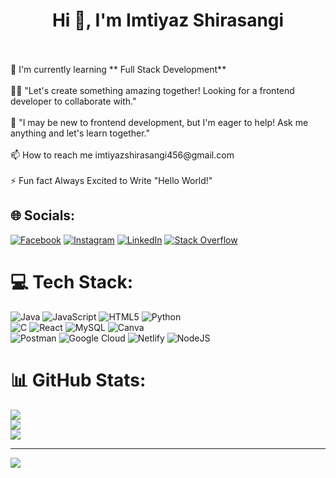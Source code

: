 
<h1 align="center">Hi 👋, I'm Imtiyaz Shirasangi</h1><br><br>🧠 I'm currently learning ** Full Stack Development**<br><br>👯‍♀️ "Let's create something amazing together! Looking for a frontend developer to collaborate with."<br><br>💬 "I may be new to frontend development, but I'm eager to help! Ask me anything and let's learn together."<br><br>📫 How to reach me imtiyazshirasangi456@gmail.com <br><br>⚡ Fun fact Always Excited to Write "Hello World!"


## 🌐 Socials:
[![Facebook](https://img.shields.io/badge/Facebook-%231877F2.svg?logo=Facebook&logoColor=white)](https://facebook.com/https://www.facebook.com/https://www.facebook.com/imtiyaz.shirasangi.9/) [![Instagram](https://img.shields.io/badge/Instagram-%23E4405F.svg?logo=Instagram&logoColor=white)](https://instagram.com/soul_imtiyazzz) [![LinkedIn](https://img.shields.io/badge/LinkedIn-%230077B5.svg?logo=linkedin&logoColor=white)](https://linkedin.com/in/imtiyaz-shirasangi-22983b223) [![Stack Overflow](https://img.shields.io/badge/-Stackoverflow-FE7A16?logo=stack-overflow&logoColor=white)](https://stackoverflow.com/users/imtiyaz-shirasangi) 

# 💻 Tech Stack:
![Java](https://img.shields.io/badge/java-%23ED8B00.svg?style=plastic&logo=java&logoColor=white) ![JavaScript](https://img.shields.io/badge/javascript-%23323330.svg?style=plastic&logo=javascript&logoColor=%23F7DF1E) ![HTML5](https://img.shields.io/badge/html5-%23E34F26.svg?style=plastic&logo=html5&logoColor=white) ![Python](https://img.shields.io/badge/python-3670A0?style=plastic&logo=python&logoColor=ffdd54) <br> ![C](https://img.shields.io/badge/c-%2300599C.svg?style=plastic&logo=c&logoColor=white) 
![React](https://img.shields.io/badge/react-%2320232a.svg?style=plastic&logo=react&logoColor=%2361DAFB) 
![MySQL](https://img.shields.io/badge/mysql-%2300f.svg?style=plastic&logo=mysql&logoColor=white) ![Canva](https://img.shields.io/badge/Canva-%2300C4CC.svg?style=plastic&logo=Canva&logoColor=white) <br> ![Postman](https://img.shields.io/badge/Postman-FF6C37?style=plastic&logo=postman&logoColor=white) ![Google Cloud](https://img.shields.io/badge/Google%20Cloud-%234285F4.svg?style=plastic&logo=google-cloud&logoColor=white) ![Netlify](https://img.shields.io/badge/netlify-%23000000.svg?style=plastic&logo=netlify&logoColor=#00C7B7) ![NodeJS](https://img.shields.io/badge/node.js-6DA55F?style=plastic&logo=node.js&logoColor=white)
# 📊 GitHub Stats:
![](https://github-readme-stats.vercel.app/api?username=imtiyaz-github&theme=dark&hide_border=false&include_all_commits=false&count_private=false)<br/>
![](https://github-readme-streak-stats.herokuapp.com/?user=imtiyaz-github&theme=dark&hide_border=false)<br/>
![](https://github-readme-stats.vercel.app/api/top-langs/?username=imtiyaz-github&theme=dark&hide_border=false&include_all_commits=false&count_private=false&layout=compact)

---
[![](https://visitcount.itsvg.in/api?id=imtiyaz-github&icon=0&color=0)](https://visitcount.itsvg.in)

<!-- Proudly created with GPRM ( https://gprm.itsvg.in ) -->
